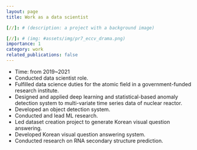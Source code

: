 ```yaml
---
layout: page
title: Work as a data scientist

[//]: # (description: a project with a background image)

[//]: # (img: #assets/img/pr7_eccv_drama.png)
importance: 1
category: work
related_publications: false
---
```

- Time: from 2019~2021
- Conducted data scientist role.
- Fulfilled data science duties for the atomic field in a government-funded research institute. 
- Designed and applied deep learning and statistical-based anomaly detection system to multi-variate time series data of nuclear reactor.
- Developed an object detection system.
- Conducted and lead ML research.
- Led dataset creation project to generate Korean visual question answering.
- Developed Korean visual question answering system.
- Conducted research on RNA secondary structure prediction.


